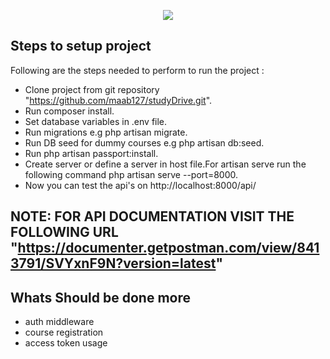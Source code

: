 <p align="center"><img src="https://laravel.com/assets/img/components/logo-laravel.svg"></p>

## Steps to setup project


Following are the steps needed to perform to run the project :

- Clone project from git repository  "https://github.com/maab127/studyDrive.git".
- Run composer install.
- Set database variables in .env file.
- Run migrations e.g php artisan migrate.
- Run DB seed for dummy courses e.g php artisan db:seed.
- Run php artisan passport:install.
- Create server or define a server in host file.For artisan serve run the following command php artisan serve --port=8000.
- Now you can test the api's on http://localhost:8000/api/

## NOTE: FOR API DOCUMENTATION VISIT THE FOLLOWING URL "https://documenter.getpostman.com/view/8413791/SVYxnF9N?version=latest"

## Whats Should be done more
- auth middleware
- course registration
- access token usage

